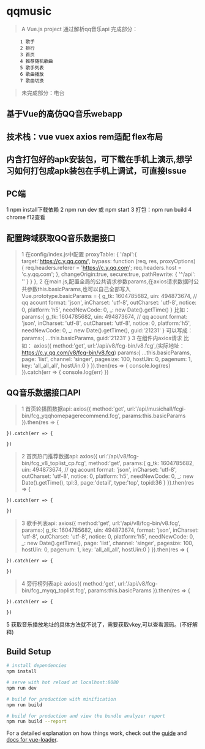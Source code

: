# qqmusic

> A Vue.js project 通过解析qq音乐api
>完成部分：

         1 歌手 
         2 排行 
         3 首页 
         4 推荐随机歌曲 
         5 歌手列表 
         6 歌曲播放 
         7 歌曲切换 
>未完成部分：电台

## 基于Vue的高仿QQ音乐webapp
## 技术栈：vue vuex axios rem适配 flex布局
## 内含打包好的apk安装包，可下载在手机上演示,想学习如何打包成apk装包在手机上调试，可直接Issue
## PC端
>
1 npm install下载依赖 
2 npm run dev 或 npm start 
3 打包：npm run build 
4 chrome f12查看
## 配置跨域获取QQ音乐数据接口
>1 在config/index.js中配置
    proxyTable: {
      '/api':{
        target:'https://c.y.qq.com/',
        bypass: function (req, res, proxyOptions) {
          req.headers.referer = 'https://c.y.qq.com';
          req.headers.host = 'c.y.qq.com';
        },
        changeOrigin:true,
        secure:true,
        pathRewrite: {
          '^/api': ''
        }
      }
    },
>2 在main.js,配置全局的公共请求参数params,在axios请求数据时公共参数this.basicParams,也可以自己全部写入
    Vue.prototype.basicParams = {
        g_tk: 1604785682,
        uin: 494873674, // qq acount
        format: 'json',
        inCharset: 'utf-8',
        outCharset: 'utf-8',
        notice: 0,
        platform:'h5',
        needNewCode: 0,
        _: new Date().getTime()
    }
    比如：
    params:{
        g_tk: 1604785682,
        uin: 494873674, // qq acount
        format: 'json',
        inCharset: 'utf-8',
        outCharset: 'utf-8',
        notice: 0,
        platform:'h5',
        needNewCode: 0,
        _: new Date().getTime(),
        guid:'21231'
    }
    可以写成：
    params:{
        ...this.basicParams,
        guid:'21231'
    }
>3 在组件内axios请求
  比如：
    axios({
        method:'get',
        url:'/api/v8/fcg-bin/v8.fcg',(实际地址：https://c.y.qq.com/v8/fcg-bin/v8.fcg)
        params:{
        ...this.basicParams,
        page: 'list',
        channel: 'singer',
        pagesize: 100,
        hostUin: 0,
        pagenum: 1,
        key: 'all_all_all',
        hostUin:0
        }
    }).then(res => {
        console.log(res)
    }).catch(err => {
        console.log(err)
    })
## QQ音乐数据接口API
>1 首页轮播图数据api:
    axios({
        method:'get',
        url:'/api/musichall/fcgi-bin/fcg_yqqhomepagerecommend.fcg',
        params:this.basicParams
    }).then(res => {

    }).catch(err => {

    })
>2 首页热门推荐数据api:
    axios({
        url:'/api/v8/fcg-bin/fcg_v8_toplist_cp.fcg',
        method:'get',
        params:{
            g_tk: 1604785682,
            uin: 494873674, // qq acount
            format: 'json',
            inCharset: 'utf-8',
            outCharset: 'utf-8',
            notice: 0,
            platform:'h5',
            needNewCode: 0,
            _: new Date().getTime(),
            tpl:3,
            page:'detail',
            type:'top',
            topid:36
        }
    }).then(res => {

    }).catch(err => {
        
    })
>3 歌手列表api:
    axios({
        method:'get',
        url:'/api/v8/fcg-bin/v8.fcg',
        params:{
        g_tk: 1604785682,
        uin: 494873674,
        format: 'json',
        inCharset: 'utf-8',
        outCharset: 'utf-8',
        notice: 0,
        platform:'h5',
        needNewCode: 0,
        _: new Date().getTime(),
        page: 'list',
        channel: 'singer',
        pagesize: 100,
        hostUin: 0,
        pagenum: 1,
        key: 'all_all_all',
        hostUin:0
        }
    }).then(res => {
       
    }).catch(err => {

    })
>4 旁行榜列表api:
    axios({
        method:'get',
        url:'/api/v8/fcg-bin/fcg_myqq_toplist.fcg',
        params:this.basicParams
    }).then(res => {
        
    }).catch(err => {

    })
5 获取音乐播放地址的具体方法就不说了，需要获取vkey,可以查看源码。(不好解释)
## Build Setup

``` bash
# install dependencies
npm install

# serve with hot reload at localhost:8080
npm run dev

# build for production with minification
npm run build

# build for production and view the bundle analyzer report
npm run build --report
```

For a detailed explanation on how things work, check out the [guide](http://vuejs-templates.github.io/webpack/) and [docs for vue-loader](http://vuejs.github.io/vue-loader).

